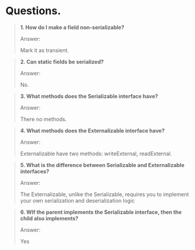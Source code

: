 # Questions.

> **1\. How do I make a field non-serializable?**
>
> Answer:
> 
> Mark it as transient.

> **2\. Can static fields be serialized?**
>
> Answer:
> 
> No.

> **3\. What methods does the Serializable interface have?**
>
> Answer:
> 
> There no methods.

> **4\. What methods does the Externalizable interface have?**
>
> Answer:
> 
> Externalizable have two methods: writeExternal, readExternal.

> **5\. What is the difference between Serializable and Externalizable interfaces?**
>
> Answer:
> 
> The Externalizable, unlike the Serializable, 
> requires you to implement your own serialization and deserialization logic

> **6\. WIf the parent implements the Serializable interface, then the child also implements?**
>
> Answer:
> 
> Yes
